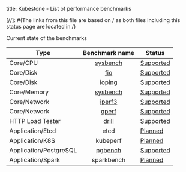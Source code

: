 title: Kubestone - List of performance benchmarks

[//]: #(The links from this file are based on / as both files including this status page are located in /)

Current state of the benchmarks

| Type                    |           Benchmark name           | Status                                                                 |
| ----------------------- | :--------------------------------: | ---------------------------------------------------------------------- |
| Core/CPU                | [sysbench](benchmarks/sysbench.md) | [Supported](apidocs.md#perf.kubestone.xridge.io/v1alpha1.SysbenchSpec) |
| Core/Disk               |      [fio](benchmarks/fio.md)      | [Supported](apidocs.md#perf.kubestone.xridge.io/v1alpha1.FioSpec)      |
| Core/Disk               |   [ioping](benchmarks/ioping.md)   | [Supported](apidocs.md#perf.kubestone.xridge.io/v1alpha1.IopingSpec)   |
| Core/Memory             | [sysbench](benchmarks/sysbench.md) | [Supported](apidocs.md#perf.kubestone.xridge.io/v1alpha1.SysbenchSpec) |
| Core/Network            |   [iperf3](benchmarks/iperf3.md)   | [Supported](apidocs.md#perf.kubestone.xridge.io/v1alpha1.Iperf3Spec)   |
| Core/Network            |    [qperf](benchmarks/qperf.md)    | [Supported](apidocs.md#perf.kubestone.xridge.io/v1alpha1.QperfSpec)    |
| HTTP Load Tester        |    [drill](benchmarks/drill.md)    | [Supported](apidocs.md#perf.kubestone.xridge.io/v1alpha1.DrillSpec)    |
| Application/Etcd        |                etcd                | [Planned](https://github.com/xridge/kubestone/issues/15)               |
| Application/K8S         |              kubeperf              | [Planned](https://github.com/xridge/kubestone/issues/14)               |
| Application/PostgreSQL  |  [pgbench](benchmarks/pgbench.md)  | [Supported](apidocs.md#perf.kubestone.xridge.io/v1alpha1.PgbenchSpec)  |
| Application/Spark       |             sparkbench             | [Planned](https://github.com/xridge/kubestone/issues/83)               |
